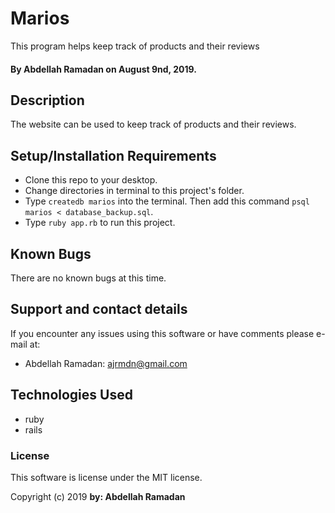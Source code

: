 # Marios

This program helps keep track of products and their reviews

#### By Abdellah Ramadan on August 9nd, 2019.

## Description

The website can be used to keep track of products and their reviews.

## Setup/Installation Requirements

* Clone this repo to your desktop.
* Change directories in terminal to this project's folder.
* Type `createdb marios` into the terminal. Then add this command `psql marios < database_backup.sql`.
* Type `ruby app.rb` to run this project.


## Known Bugs

There are no known bugs at this time.

## Support and contact details

If you encounter any issues using this software or have comments please e-mail at:

* Abdellah Ramadan: ajrmdn@gmail.com


## Technologies Used

* ruby
* rails

### License

This software is license under the MIT license.

Copyright (c) 2019 **by: Abdellah Ramadan**
